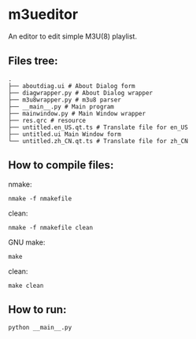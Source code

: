 # m3ueditor
An editor to edit simple M3U(8) playlist.

## Files tree:
```
.
├── aboutdiag.ui # About Dialog form
├── diagwrapper.py # About Dialog wrapper
├── m3u8wrapper.py # m3u8 parser
├── __main__.py # Main program
├── mainwindow.py # Main Window wrapper
├── res.qrc # resource
├── untitled.en_US.qt.ts # Translate file for en_US
├── untitled.ui Main Window form
└── untitled.zh_CN.qt.ts # Translate file for zh_CN
```

## How to compile files:
nmake:
```
nmake -f nmakefile
```
clean:
```
nmake -f nmakefile clean
```

GNU make:
```
make
```
clean:
```
make clean
```

## How to run:
```
python __main__.py
```
